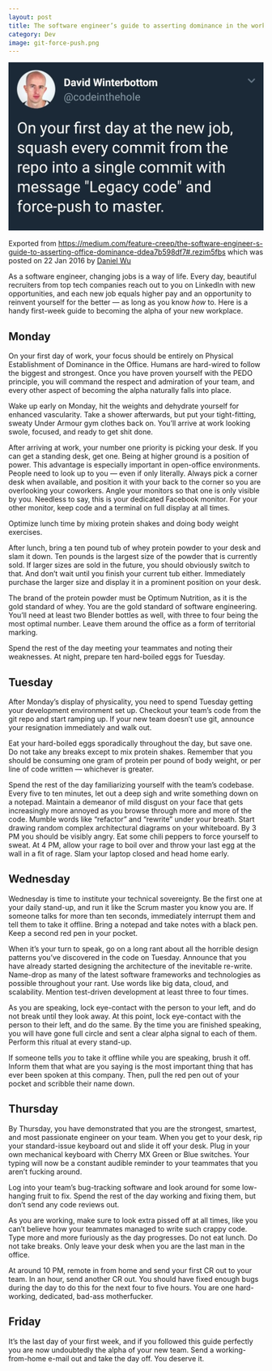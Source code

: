 ```yaml
---
layout: post
title: The software engineer’s guide to asserting dominance in the workplace
category: Dev
image: git-force-push.png
---
```


[![On your first day at the new job, squash every commit from the repo into a single commit with message "Legacy code" and force-push to master.](git-force-push.png)](https://x.com/codeinthehole/status/1029682224713617408?lang=en)

Exported
from https://medium.com/feature-creep/the-software-engineer-s-guide-to-asserting-office-dominance-ddea7b598df7#.rezim5fbs
which was posted on 22 Jan 2016 by [Daniel Wu](https://medium.com/@dangwu)

As a software engineer, changing jobs is a way of life. Every day, beautiful recruiters from top tech companies reach
out to you on LinkedIn with new opportunities, and each new job equals higher pay and an opportunity to reinvent
yourself for the better — as long as you know _how_ to. Here is a handy first-week guide to becoming the alpha of your
new workplace.

## Monday

On your first day of work, your focus should be entirely on Physical Establishment of Dominance in the Office. Humans
are hard-wired to follow the biggest and strongest. Once you have proven yourself with the PEDO principle, you will
command the respect and admiration of your team, and every other aspect of becoming the alpha naturally falls into
place.

Wake up early on Monday, hit the weights and dehydrate yourself for enhanced vascularity. Take a shower afterwards, but
put your tight-fitting, sweaty Under Armour gym clothes back on. You’ll arrive at work looking swole, focused, and ready
to get shit done.

After arriving at work, your number one priority is picking your desk. If you can get a standing desk, get one. Being at
higher ground is a position of power. This advantage is especially important in open-office environments. People need to
look up to you — even if only literally. Always pick a corner desk when available, and position it with your back to the
corner so you are overlooking your coworkers. Angle your monitors so that one is only visible by you. Needless to say,
this is your dedicated Facebook monitor. For your other monitor, keep code and a terminal on full display at all times.

Optimize lunch time by mixing protein shakes and doing body weight exercises.

After lunch, bring a ten pound tub of whey protein powder to your desk and slam it down. Ten pounds is the largest size
of the powder that is currently sold. If larger sizes are sold in the future, you should obviously switch to that. And
don’t wait until you finish your current tub either. Immediately purchase the larger size and display it in a prominent
position on your desk.

The brand of the protein powder must be Optimum Nutrition, as it is the gold standard of whey. You are the gold standard
of software engineering. You’ll need at least two Blender bottles as well, with three to four being the most optimal
number. Leave them around the office as a form of territorial marking.

Spend the rest of the day meeting your teammates and noting their weaknesses. At night, prepare ten hard-boiled eggs for
Tuesday.

## Tuesday

After Monday’s display of physicality, you need to spend Tuesday getting your development environment set up. Checkout
your team’s code from the git repo and start ramping up. If your new team doesn’t use git, announce your resignation
immediately and walk out.

Eat your hard-boiled eggs sporadically throughout the day, but save one. Do not take any breaks except to mix protein
shakes. Remember that you should be consuming one gram of protein per pound of body weight, or per line of code
written — whichever is greater.

Spend the rest of the day familiarizing yourself with the team’s codebase. Every five to ten minutes, let out a deep
sigh and write something down on a notepad. Maintain a demeanor of mild disgust on your face that gets increasingly more
annoyed as you browse through more and more of the code. Mumble words like “refactor” and “rewrite” under your breath.
Start drawing random complex architectural diagrams on your whiteboard. By 3 PM you should be visibly angry. Eat some
chili peppers to force yourself to sweat. At 4 PM, allow your rage to boil over and throw your last egg at the wall in a
fit of rage. Slam your laptop closed and head home early.

## Wednesday

Wednesday is time to institute your technical sovereignty. Be the first one at your daily stand-up, and run it like the
Scrum master you know you are. If someone talks for more than ten seconds, immediately interrupt them and tell them to
take it offline. Bring a notepad and take notes with a black pen. Keep a second red pen in your pocket.

When it’s your turn to speak, go on a long rant about all the horrible design patterns you’ve discovered in the code on
Tuesday. Announce that you have already started designing the architecture of the inevitable re-write. Name-drop as many
of the latest software frameworks and technologies as possible throughout your rant. Use words like big data, cloud, and
scalability. Mention test-driven development at least three to four times.

As you are speaking, lock eye-contact with the person to your left, and do not break until they look away. At this
point, lock eye-contact with the person to their left, and do the same. By the time you are finished speaking, you will
have gone full circle and sent a clear alpha signal to each of them. Perform this ritual at every stand-up.

If someone tells _you_ to take it offline while you are speaking, brush it off. Inform them that what are you saying is
the most important thing that has ever been spoken at this company. Then, pull the red pen out of your pocket and
scribble their name down.

## Thursday

By Thursday, you have demonstrated that you are the strongest, smartest, and most passionate engineer on your team. When
you get to your desk, rip your standard-issue keyboard out and slide it off your desk. Plug in your own mechanical
keyboard with Cherry MX Green or Blue switches. Your typing will now be a constant audible reminder to your teammates
that you aren’t fucking around.

Log into your team’s bug-tracking software and look around for some low-hanging fruit to fix. Spend the rest of the day
working and fixing them, but don’t send any code reviews out.

As you are working, make sure to look extra pissed off at all times, like you can’t believe how your teammates managed
to write such crappy code. Type more and more furiously as the day progresses. Do not eat lunch. Do not take breaks.
Only leave your desk when you are the last man in the office.

At around 10 PM, remote in from home and send your first CR out to your team. In an hour, send another CR out. You
should have fixed enough bugs during the day to do this for the next four to five hours. You are one hard-working,
dedicated, bad-ass motherfucker.

## Friday

It’s the last day of your first week, and if you followed this guide perfectly you are now undoubtedly the alpha of your
new team. Send a working-from-home e-mail out and take the day off. You deserve it.
